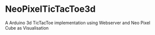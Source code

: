 # NeoPixelTicTacToe3d
A Arduino 3d TicTacToe implementation using Webserver and Neo Pixel Cube as Visualisation
